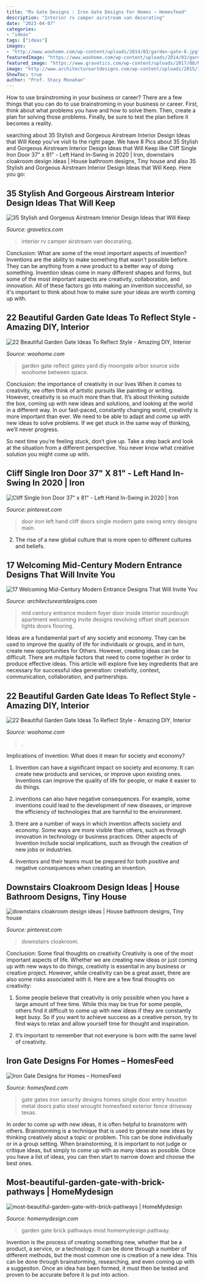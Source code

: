 ```yaml
---
title: "Rv Gate Designs : Iron Gate Designs For Homes – Homesfeed"
description: "Interior rv camper airstream van decorating"
date: "2023-04-07"
categories:
- "ideas"
tags: ["ideas"]
images:
- "http://www.woohome.com/wp-content/uploads/2014/03/garden-gate-8.jpg"
featuredImage: "https://www.woohome.com/wp-content/uploads/2014/03/garden-gate-18.jpg"
featured_image: "https://www.gravetics.com/wp-content/uploads/2017/08/RV-CAMPER-VAN-DECORATING-IDEAS.jpg"
image: "http://www.architectureartdesigns.com/wp-content/uploads/2015/10/17-Welcoming-Mid-Century-Modern-Entrance-Designs-That-Will-Invite-You-Inside-13.jpg"
ShowToc: true
author: "Prof. Stacy Monahan"
---
```



How to use brainstroming in your business or career?
There are a few things that you can do to use brainstroming in your business or career. First, think about what problems you have and how to solve them. Then, create a plan for solving those problems. Finally, be sure to test the plan before it becomes a reality.

	

		
searching about 35 Stylish and Gorgeous Airstream Interior Design Ideas that Will Keep you've visit to the right page. We have 8 Pics about 35 Stylish and Gorgeous Airstream Interior Design Ideas that Will Keep like Cliff Single Iron Door 37&quot; x 81&quot; - Left Hand In-Swing in 2020 | Iron, downstairs cloakroom design ideas | House bathroom designs, Tiny house and also 35 Stylish and Gorgeous Airstream Interior Design Ideas that Will Keep. Here you go:
		
    
## 35 Stylish And Gorgeous Airstream Interior Design Ideas That Will Keep

<img loading=lazy src="https://www.gravetics.com/wp-content/uploads/2017/08/RV-CAMPER-VAN-DECORATING-IDEAS.jpg" onerror="this.onerror=null;this.src='https://tse1.mm.bing.net/th?id=OIP.PUvG9x9nnoRl1u8xgRrL1AHaLH&amp;pid=15.1';" alt="35 Stylish and Gorgeous Airstream Interior Design Ideas that Will Keep">

_Source: gravetics.com_

>interior rv camper airstream van decorating. 

	

Conclusion: What are some of the most important aspects of invention?
Inventions are the ability to make something that wasn't possible before. They can be anything from a new product to a better way of doing something. Invention ideas come in many different shapes and forms, but some of the most important aspects are creativity, collaboration, and innovation. All of these factors go into making an invention successful, so it's important to think about how to make sure your ideas are worth coming up with.

    
## 22 Beautiful Garden Gate Ideas To Reflect Style - Amazing DIY, Interior

<img loading=lazy src="http://www.woohome.com/wp-content/uploads/2014/03/garden-gate-8.jpg" onerror="this.onerror=null;this.src='https://tse4.mm.bing.net/th?id=OIP.LuREZQTCz9xo6ariBPpxawHaLF&amp;pid=15.1';" alt="22 Beautiful Garden Gate Ideas To Reflect Style - Amazing DIY, Interior">

_Source: woohome.com_

>garden gate reflect gates yard diy moongate arbor source side woohome between space. 

	

Conclusion: the importance of creativity in our lives
When it comes to creativity, we often think of artistic pursuits like painting or writing.  However, creativity is so much more than that. It’s about thinking outside the box, coming up with new ideas and solutions, and looking at the world in a different way.
In our fast-paced, constantly changing world, creativity is more important than ever. We need to be able to adapt and come up with new ideas to solve problems. If we get stuck in the same way of thinking, we’ll never progress.

So next time you’re feeling stuck, don’t give up. Take a step back and look at the situation from a different perspective. You never know what creative solution you might come up with.

    
## Cliff Single Iron Door 37&quot; X 81&quot; - Left Hand In-Swing In 2020 | Iron

<img loading=lazy src="https://i.pinimg.com/736x/a4/e4/b7/a4e4b7fa602bb006a4d0ae64b94ef93c.jpg" onerror="this.onerror=null;this.src='https://tse1.mm.bing.net/th?id=OIP.pliJvqMEUnWhuUSo0ElDLQHaLH&amp;pid=15.1';" alt="Cliff Single Iron Door 37&quot; x 81&quot; - Left Hand In-Swing in 2020 | Iron">

_Source: pinterest.com_

>door iron left hand cliff doors single modern gate swing entry designs main. 

	

2. The rise of a new global culture that is more open to different cultures and beliefs. 

    
## 17 Welcoming Mid-Century Modern Entrance Designs That Will Invite You

<img loading=lazy src="http://www.architectureartdesigns.com/wp-content/uploads/2015/10/17-Welcoming-Mid-Century-Modern-Entrance-Designs-That-Will-Invite-You-Inside-13.jpg" onerror="this.onerror=null;this.src='https://tse1.mm.bing.net/th?id=OIP.a3wSRDio16sWTEvMMYZxLgAAAA&amp;pid=15.1';" alt="17 Welcoming Mid-Century Modern Entrance Designs That Will Invite You">

_Source: architectureartdesigns.com_

>mid century entrance modern foyer door inside interior sourdough apartment welcoming invite designs revolving offset shaft pearson lights doors flooring. 

	

Ideas are a fundamental part of any society and economy. They can be used to improve the quality of life for individuals or groups, and in turn, create new opportunities for Others. However, creating ideas can be difficult. There are multiple factors that need to come together in order to produce effective ideas. This article will explore five key ingredients that are necessary for successful idea generation: creativity, context, communication, collaboration, and partnerships.

    
## 22 Beautiful Garden Gate Ideas To Reflect Style - Amazing DIY, Interior

<img loading=lazy src="https://www.woohome.com/wp-content/uploads/2014/03/garden-gate-18.jpg" onerror="this.onerror=null;this.src='https://tse2.mm.bing.net/th?id=OIP.IqjIpO1NEXXQpf8UumkaxQHaJ7&amp;pid=15.1';" alt="22 Beautiful Garden Gate Ideas To Reflect Style - Amazing DIY, Interior">

_Source: woohome.com_

>. 

	

Implications of invention: What does it mean for society and economy?
1. Invention can have a significant impact on society and economy. It can create new products and services, or improve upon existing ones. Inventions can improve the quality of life for people, or make it easier to do things.
2. inventions can also have negative consequences. For example, some inventions could lead to the development of new diseases, or improve the efficiency of technologies that are harmful to the environment.

3. there are a number of ways in which invention affects society and economy. Some ways are more visible than others, such as through innovation in technology or business practices. Other aspects of Invention include social implications, such as through the creation of new jobs or industries.

4. Inventors and their teams must be prepared for both positive and negative consequences when creating an invention.

    
## Downstairs Cloakroom Design Ideas | House Bathroom Designs, Tiny House

<img loading=lazy src="https://i.pinimg.com/736x/a5/0d/63/a50d6310e2d93311c696a2609e06651f.jpg" onerror="this.onerror=null;this.src='https://tse3.mm.bing.net/th?id=OIP.h9S27osEU_Z4cyE4LYmijAHaLI&amp;pid=15.1';" alt="downstairs cloakroom design ideas | House bathroom designs, Tiny house">

_Source: pinterest.com_

>downstairs cloakroom. 

	

Conclusion: Some final thoughts on creativity
Creativity is one of the most important aspects of life. Whether we are creating new ideas or just coming up with new ways to do things, creativity is essential in any business or creative project. However, while creativity can be a great asset, there are also some risks associated with it. Here are a few final thoughts on creativity: 
1. Some people believe that creativity is only possible when you have a large amount of free time. While this may be true for some people, others find it difficult to come up with new ideas if they are constantly kept busy. So if you want to achieve success as a creative person, try to find ways to relax and allow yourself time for thought and inspiration. 

2. It’s important to remember that not everyone is born with the same level of creativity.

    
## Iron Gate Designs For Homes – HomesFeed

<img loading=lazy src="https://homesfeed.com/wp-content/uploads/2015/07/iron-security-gate-for-home-with-handle-feature.jpg" onerror="this.onerror=null;this.src='https://tse4.mm.bing.net/th?id=OIP.I6oswwYgW41iBdBEe7G6VgHaKs&amp;pid=15.1';" alt="Iron Gate Designs for Homes – HomesFeed">

_Source: homesfeed.com_

>gate gates iron security designs homes single door entry houston metal doors patio steel wrought homesfeed exterior fence driveway texas. 

	

In order to come up with new ideas, it is often helpful to brainstorm with others. Brainstorming is a technique that is used to generate new ideas by thinking creatively about a topic or problem. This can be done individually or in a group setting. When brainstorming, it is important to not judge or critique ideas, but simply to come up with as many ideas as possible. Once you have a list of ideas, you can then start to narrow down and choose the best ones.

    
## Most-beautiful-garden-gate-with-brick-pathways | HomeMydesign

<img loading=lazy src="https://homemydesign.com/wp-content/uploads/2020/08/most-beautiful-garden-gate-with-brick-pathways.jpg" onerror="this.onerror=null;this.src='https://tse1.mm.bing.net/th?id=OIP.a3qEGuCP7pKJHpGn0bMXkQHaLH&amp;pid=15.1';" alt="most-beautiful-garden-gate-with-brick-pathways | HomeMydesign">

_Source: homemydesign.com_

>garden gate brick pathways most homemydesign pathway. 

	

Invention is the process of creating something new, whether that be a product, a service, or a technology. It can be done through a number of different methods, but the most common one is creation of a new idea. This can be done through brainstorming, researching, and even coming up with a suggesiton. Once an idea has been formed, it must then be tested and proven to be accurate before it is put into action.

